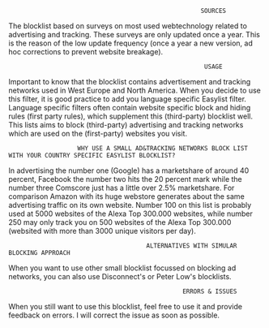                                                          SOURCES
The blocklist based on surveys on most used webtechnology related to advertising and tracking. These surveys are only updated once a year.
This is the reason of the low update frequency (once a year a new version, ad hoc corrections to prevent website breakage). 

                                                          USAGE 
Important to know that the blocklist contains advertisement and tracking networks used in West Europe and North America. 
When you decide to use this filter, it is good practice to add you language specific Easylist filter. Language specific filters
often contain website specific block and hiding rules (first party rules), which supplement this (third-party) blocklist well. 
This lists aims to block (third-party) advertising and tracking networks which are used on the (first-party) websites you visit.  

                       WHY USE A SMALL AD&TRACKING NETWORKS BLOCK LIST WITH YOUR COUNTRY SPECIFIC EASYLIST BLOCKLIST?                                        
In advertising the number one (Google) has a marketshare of around 40 percent, Facebook the number two hits the 20 percent mark while the
number three Comscore just has a little over 2.5% marketshare. For comparison Amazon with its huge webstore generates about the same
advertising traffic on its own website. Number 100 on this list is probably used at 5000 websites of the Alexa Top 300.000 websites, while
number 250 may only track you on 500 websites of the Alexa Top 300.000 (websited with more than 3000 unique visitors per day). 

                                          ALTERNATIVES WITH SIMULAR BLOCKING APPROACH
When you want to use other small blocklist focussed on blocking ad networks, you can also use Disconnect's or Peter Low's blocklists. 

                                                    ERRORS & ISSUES
When you still want to use this blocklist, feel free to use it and provide feedback on errors. I will correct the issue as soon as possible.  
